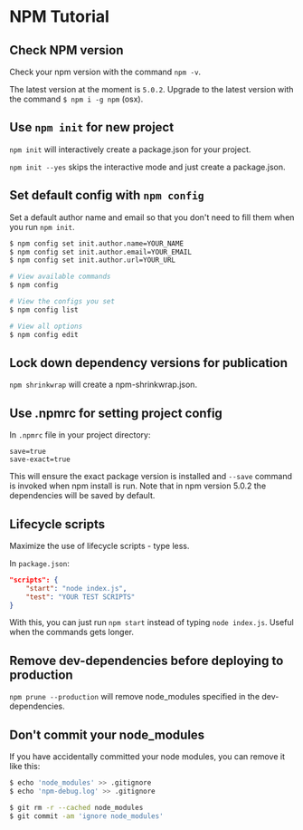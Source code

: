 # NPM Tutorial


## Check NPM version

Check your npm version with the command `npm -v`. 

The latest version at the moment is `5.0.2`. Upgrade to the latest version with the command `$ npm i -g npm` (osx).

## Use `npm init` for new project

`npm init` will interactively create a package.json for your project. 

`npm init --yes` skips the interactive mode and just create a package.json.


## Set default config with `npm config`

Set a default author name and email so that you don't need to fill them when you run `npm init`.

```bash
$ npm config set init.author.name=YOUR_NAME
$ npm config set init.author.email=YOUR_EMAIL
$ npm config set init.author.url=YOUR_URL

# View available commands
$ npm config

# View the configs you set
$ npm config list

# View all options
$ npm config edit
```

## Lock down dependency versions for publication

`npm shrinkwrap` will create a npm-shrinkwrap.json.


## Use .npmrc for setting project config

In `.npmrc` file in your project directory:

```npmrc
save=true
save-exact=true
```

This will ensure the exact package version is installed and `--save` command is invoked when npm install is run. Note that in npm version 5.0.2 the dependencies will be saved by default.

## Lifecycle scripts

Maximize the use of lifecycle scripts - type less.

In `package.json`:
```json
"scripts": {
    "start": "node index.js",
    "test": "YOUR TEST SCRIPTS"
}
```

With this, you can just run `npm start` instead of typing `node index.js`. Useful when the commands gets longer.

## Remove dev-dependencies before deploying to production

`npm prune --production` will remove node_modules specified in the dev-dependencies.

## Don't commit your node_modules

If you have accidentally committed your node modules, you can remove it like this:
```bash
$ echo 'node_modules' >> .gitignore
$ echo 'npm-debug.log' >> .gitignore

$ git rm -r --cached node_modules
$ git commit -am 'ignore node_modules'
```
